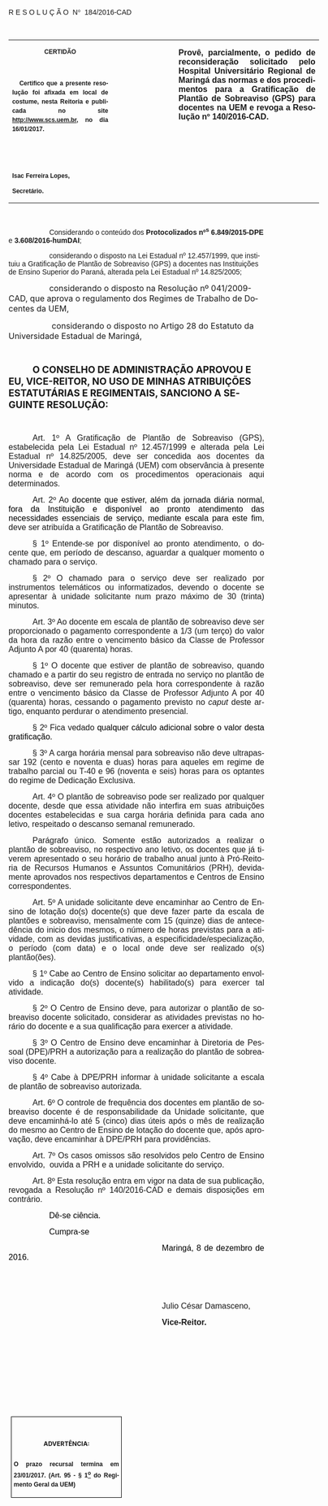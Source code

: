 <body lang=PT-BR link=blue vlink=purple style='tab-interval:35.4pt'>

<div class=Section1>

<p class=MsoTitle><span style='font-family:"Arial","sans-serif";mso-bidi-font-family:
"Times New Roman";mso-ansi-language:PT-BR;mso-no-proof:yes'>R E S O L U Ç Ã
O<span style='mso-spacerun:yes'>  </span>N</span><span style='font-family:Symbol;
mso-ascii-font-family:Arial;mso-hansi-font-family:Arial;mso-ansi-language:PT-BR;
mso-char-type:symbol;mso-symbol-font-family:Symbol;mso-no-proof:yes'><span
style='mso-char-type:symbol;mso-symbol-font-family:Symbol'>°</span></span><span
style='font-family:"Arial","sans-serif";mso-bidi-font-family:"Times New Roman";
mso-ansi-language:PT-BR;mso-no-proof:yes'><span style='mso-spacerun:yes'> 
</span>184/2016-CAD<o:p></o:p></span></p>

<p class=BodyText21><span style='font-size:10.0pt;font-family:"Arial","sans-serif";
mso-bidi-font-family:"Times New Roman";mso-no-proof:yes'><o:p>&nbsp;</o:p></span></p>

<table class=MsoNormalTable border=0 cellspacing=0 cellpadding=0 width=612
 style='width:459.0pt;border-collapse:collapse;mso-padding-alt:0cm 5.4pt 0cm 5.4pt'>
 <tr style='mso-yfti-irow:0;mso-yfti-firstrow:yes;mso-yfti-lastrow:yes'>
  <td width=196 valign=top style='width:147.15pt;padding:0cm 5.4pt 0cm 5.4pt'>
  <p class=MsoNormal align=center style='text-align:center;layout-grid-mode:
  char'><b style='mso-bidi-font-weight:normal'><span style='font-size:9.0pt;
  mso-bidi-font-size:10.0pt;font-family:"Arial","sans-serif";mso-bidi-font-family:
  "Times New Roman";mso-no-proof:yes'>CERTIDÃO<o:p></o:p></span></b></p>
  <p class=MsoNormal align=center style='text-align:center;layout-grid-mode:
  char'><b style='mso-bidi-font-weight:normal'><span style='font-size:9.0pt;
  mso-bidi-font-size:10.0pt;font-family:"Arial","sans-serif";mso-bidi-font-family:
  "Times New Roman";mso-no-proof:yes'><o:p>&nbsp;</o:p></span></b></p>
  <p class=MsoNormal style='text-align:justify;line-height:150%'><b
  style='mso-bidi-font-weight:normal'><span style='font-size:9.0pt;line-height:
  150%;font-family:"Arial","sans-serif";mso-bidi-font-family:"Times New Roman";
  mso-no-proof:yes'><span style='mso-spacerun:yes'>   </span>Certifico que a
  presente resolução foi afixada em local de costume, nesta Reitoria e
  publicada no site<span style='color:blue'> </span><a
  href="http://www.scs.uem.br/"><span style='text-decoration:none;text-underline:
  none'>http://www.scs.uem.br</span></a>, no dia</span></b><b style='mso-bidi-font-weight:
  normal'><span style='font-size:9.0pt;mso-bidi-font-size:10.0pt;line-height:
  150%;font-family:"Arial","sans-serif";mso-bidi-font-family:"Times New Roman";
  mso-no-proof:yes'> 16/01/2017.<o:p></o:p></span></b></p>
  <p class=MsoNormal><b style='mso-bidi-font-weight:normal'><span
  style='font-size:9.0pt;mso-bidi-font-size:10.0pt;font-family:"Arial","sans-serif";
  mso-bidi-font-family:"Times New Roman";mso-no-proof:yes'><o:p>&nbsp;</o:p></span></b></p>
  <p class=MsoNormal><b style='mso-bidi-font-weight:normal'><span
  style='font-size:9.0pt;mso-bidi-font-size:10.0pt;font-family:"Arial","sans-serif";
  mso-bidi-font-family:"Times New Roman";mso-no-proof:yes'><o:p>&nbsp;</o:p></span></b></p>
  <p class=MsoNormal><b style='mso-bidi-font-weight:normal'><span
  style='font-size:9.0pt;mso-bidi-font-size:10.0pt;font-family:"Arial","sans-serif";
  mso-bidi-font-family:"Times New Roman";mso-no-proof:yes'>Isac Ferreira Lopes,<o:p></o:p></span></b></p>
  <p class=MsoNormal><b style='mso-bidi-font-weight:normal'><span
  style='font-size:9.0pt;mso-bidi-font-size:10.0pt;font-family:"Arial","sans-serif";
  mso-bidi-font-family:"Times New Roman";mso-no-proof:yes'>Secretário.<o:p></o:p></span></b></p>
  </td>
  <td width=123 valign=top style='width:92.15pt;padding:0cm 5.4pt 0cm 5.4pt'>
  <p class=MsoNormal style='margin-right:-5.4pt'><b><span style='font-size:
  12.0pt;mso-bidi-font-size:10.0pt;font-family:"Arial","sans-serif";mso-bidi-font-family:
  "Times New Roman";mso-no-proof:yes'><o:p>&nbsp;</o:p></span></b></p>
  </td>
  <td width=293 valign=top style='width:219.7pt;padding:0cm 5.4pt 0cm 5.4pt'>
  <p class=MsoNormal style='text-align:justify'><b><span style='font-size:12.0pt;
  font-family:"Arial","sans-serif";mso-no-proof:yes'>Provê, parcialmente, o
  pedido de reconsideração solicitado pelo Hospital Universitário Regional de
  Maringá das normas e dos procedimentos para a Gratificação de Plantão de
  Sobreaviso (GPS) para docentes na UEM e revoga a Resolução nº 140/2016-CAD.<o:p></o:p></span></b></p>
  </td>
 </tr>
</table>

<p class=BodyText21><span style='font-size:10.0pt;font-family:"Arial","sans-serif";
mso-bidi-font-family:"Times New Roman";mso-no-proof:yes'><o:p>&nbsp;</o:p></span></p>

<p class=BodyText21 style='margin-bottom:3.0pt;text-indent:60.1pt'><span
style='mso-bidi-font-size:12.0pt;font-family:"Arial","sans-serif"'>Considerando
o conteúdo dos <b style='mso-bidi-font-weight:normal'>Protocolizados nº<sup>s</sup>
6.849/2015-DPE </b>e <b style='mso-bidi-font-weight:normal'>3.608/2016-humDAI</b>;<o:p></o:p></span></p>

<p class=BodyText21 style='margin-bottom:3.0pt;text-indent:60.1pt'><span
style='mso-bidi-font-size:12.0pt;font-family:"Arial","sans-serif"'>considerando
o disposto na Lei Estadual nº 12.457/1999, que instituiu a Gratificação de
Plantão de Sobreaviso (GPS) a docentes nas Instituições de Ensino Superior do
Paraná, alterada pela Lei Estadual nº 14.825/2005;</span><span
style='font-size:10.0pt;font-family:"Arial","sans-serif";mso-no-proof:yes'><o:p></o:p></span></p>

<p class=MsoBodyTextIndent style='margin-bottom:3.0pt;text-indent:60.1pt'><span
style='font-size:12.0pt'>considerando o disposto na Resolução nº 041/2009-CAD,
que aprova o regulamento dos Regimes de Trabalho de Docentes da UEM,<o:p></o:p></span></p>

<p class=MsoBodyTextIndent style='text-indent:63.8pt'><span style='font-size:
12.0pt'>considerando o disposto no Artigo 28 do Estatuto da Universidade
Estadual de Maringá, <span style='color:black'><o:p></o:p></span></span></p>

<p class=MsoBodyTextIndent style='text-indent:35.45pt'><b style='mso-bidi-font-weight:
normal'><span style='mso-no-proof:yes'><o:p>&nbsp;</o:p></span></b></p>

<p class=MsoBodyTextIndent style='text-indent:35.45pt'><b style='mso-bidi-font-weight:
normal'><span style='font-size:14.0pt;mso-no-proof:yes'>O CONSELHO DE
ADMINISTRAÇÃO APROVOU E EU, VICE-REITOR, NO USO DE MINHAS ATRIBUIÇÕES
ESTATUTÁRIAS E REGIMENTAIS, SANCIONO A SEGUINTE RESOLUÇÃO:<o:p></o:p></span></b></p>

<p class=MsoBodyTextIndent style='text-indent:35.45pt'><span style='mso-no-proof:
yes'><o:p>&nbsp;</o:p></span></p>

<p class=MsoTitle style='margin-bottom:6.0pt;text-align:justify;text-indent:
35.45pt'><span lang=X-NONE style='font-size:12.0pt;font-family:"Arial","sans-serif"'>Art.
1º</span><span lang=X-NONE style='font-size:12.0pt;font-family:"Arial","sans-serif";
font-weight:normal'> A Gratificação de Plantão de Sobreaviso (GPS),
estabelecida pela Lei Estadual nº 12.457/1999 e alterada pela Lei Estadual nº
14.825/2005,</span><span style='font-size:12.0pt;font-family:"Arial","sans-serif";
mso-ansi-language:PT-BR;font-weight:normal'> deve </span><span lang=X-NONE
style='font-size:12.0pt;font-family:"Arial","sans-serif";font-weight:normal'>ser
concedida aos docentes da Universidade Estadual de Maringá </span><span
style='font-size:12.0pt;font-family:"Arial","sans-serif";mso-ansi-language:
PT-BR;font-weight:normal'>(UEM) </span><span lang=X-NONE style='font-size:12.0pt;
font-family:"Arial","sans-serif";font-weight:normal'>com observância à presente
norma e de acordo com os procedimentos operacionais aqui determinados.<o:p></o:p></span></p>

<p class=MsoTitle style='text-align:justify;text-indent:35.45pt'><span
lang=X-NONE style='font-size:12.0pt;font-family:"Arial","sans-serif"'>Art. 2º</span><span
lang=X-NONE style='font-size:12.0pt;font-family:"Arial","sans-serif";
font-weight:normal'> Ao <span style='color:black'>docente que estiver, além da
jornada diária normal, fora da </span></span><span style='font-size:12.0pt;
font-family:"Arial","sans-serif";color:black;mso-ansi-language:PT-BR;
font-weight:normal'>I</span><span lang=X-NONE style='font-size:12.0pt;
font-family:"Arial","sans-serif";color:black;font-weight:normal'>nstituição e
disponível ao pronto atendimento das necessidades essenciais de serviço,
mediante escala para este fim</span><span lang=X-NONE style='font-size:12.0pt;
font-family:"Arial","sans-serif";font-weight:normal'>, </span><span
style='font-size:12.0pt;font-family:"Arial","sans-serif";mso-ansi-language:
PT-BR;font-weight:normal'>deve </span><span lang=X-NONE style='font-size:12.0pt;
font-family:"Arial","sans-serif";font-weight:normal'>ser atribuída a
Gratificação de Plantão de Sobreaviso.<o:p></o:p></span></p>

<p class=MsoTitle style='text-align:justify;text-indent:35.45pt'><span
lang=X-NONE style='font-size:12.0pt;font-family:"Arial","sans-serif"'>§ 1º</span><span
lang=X-NONE style='font-size:12.0pt;font-family:"Arial","sans-serif";
font-weight:normal'> Entende-se por disponível ao pronto atendimento, o </span><span
style='font-size:12.0pt;font-family:"Arial","sans-serif";mso-ansi-language:
PT-BR;font-weight:normal'>docente</span><span lang=X-NONE style='font-size:
12.0pt;font-family:"Arial","sans-serif";font-weight:normal'> que, em período de
descanso, aguardar a qualquer momento o chamado para o serviço.<o:p></o:p></span></p>

<p class=MsoTitle style='margin-bottom:6.0pt;text-align:justify;text-indent:
35.45pt'><span lang=X-NONE style='font-size:12.0pt;font-family:"Arial","sans-serif"'>§
2º</span><span lang=X-NONE style='font-size:12.0pt;font-family:"Arial","sans-serif";
font-weight:normal'> O chamado para o serviço </span><span style='font-size:
12.0pt;font-family:"Arial","sans-serif";mso-ansi-language:PT-BR;font-weight:
normal'>deve </span><span lang=X-NONE style='font-size:12.0pt;font-family:"Arial","sans-serif";
font-weight:normal'>ser realizado por instrumentos telemáticos ou
informatizados, devendo o </span><span style='font-size:12.0pt;font-family:
"Arial","sans-serif";mso-ansi-language:PT-BR;font-weight:normal'>docente</span><span
lang=X-NONE style='font-size:12.0pt;font-family:"Arial","sans-serif";
font-weight:normal'> se apresentar à unidade solicitante num prazo máximo de 30
(trinta) minutos.<o:p></o:p></span></p>

<p class=MsoTitle style='text-align:justify;text-indent:35.45pt'><span
lang=X-NONE style='font-size:12.0pt;font-family:"Arial","sans-serif"'>Art. 3º</span><span
lang=X-NONE style='font-size:12.0pt;font-family:"Arial","sans-serif";
font-weight:normal'> Ao docente em escala de plantão de sobreaviso </span><span
style='font-size:12.0pt;font-family:"Arial","sans-serif";mso-ansi-language:
PT-BR;font-weight:normal'>deve </span><span lang=X-NONE style='font-size:12.0pt;
font-family:"Arial","sans-serif";font-weight:normal'>ser proporcionado o
pagamento correspondente a 1/3 (um terço) </span><span style='font-size:12.0pt;
font-family:"Arial","sans-serif";mso-ansi-language:PT-BR;font-weight:normal'>do
valor da hora </span><span lang=X-NONE style='font-size:12.0pt;font-family:
"Arial","sans-serif";font-weight:normal'>da razão entre o vencimento </span><span
style='font-size:12.0pt;font-family:"Arial","sans-serif";mso-ansi-language:
PT-BR;font-weight:normal'>básico </span><span lang=X-NONE style='font-size:
12.0pt;font-family:"Arial","sans-serif";font-weight:normal'>da Classe </span><span
style='font-size:12.0pt;font-family:"Arial","sans-serif";mso-ansi-language:
PT-BR;font-weight:normal'>de Professor Adjunto A por 40 (quarenta) horas.<o:p></o:p></span></p>

<p class=MsoTitle style='text-align:justify;text-indent:35.45pt'><span
lang=X-NONE style='font-size:12.0pt;font-family:"Arial","sans-serif"'>§ 1º</span><span
lang=X-NONE style='font-size:12.0pt;font-family:"Arial","sans-serif";
font-weight:normal'> O </span><span style='font-size:12.0pt;font-family:"Arial","sans-serif";
mso-ansi-language:PT-BR;font-weight:normal'>docente</span><span lang=X-NONE
style='font-size:12.0pt;font-family:"Arial","sans-serif";font-weight:normal'>
que estiver de </span><span style='font-size:12.0pt;font-family:"Arial","sans-serif";
mso-ansi-language:PT-BR;font-weight:normal'>plantão de </span><span
lang=X-NONE style='font-size:12.0pt;font-family:"Arial","sans-serif";
font-weight:normal'>sobreaviso, quando chamado e a partir do seu registro de
entrada no serviço</span><span style='font-size:12.0pt;font-family:"Arial","sans-serif";
mso-ansi-language:PT-BR;font-weight:normal'> no plantão de sobreaviso,</span><span
style='font-size:12.0pt;font-family:"Arial","sans-serif";font-weight:normal'> </span><span
style='font-size:12.0pt;font-family:"Arial","sans-serif";mso-ansi-language:
PT-BR;font-weight:normal'>deve </span><span lang=X-NONE style='font-size:12.0pt;
font-family:"Arial","sans-serif";font-weight:normal'>ser remunerado pela hora </span><span
style='font-size:12.0pt;font-family:"Arial","sans-serif";mso-ansi-language:
PT-BR;font-weight:normal'>correspondente à</span><span lang=X-NONE
style='font-size:12.0pt;font-family:"Arial","sans-serif";font-weight:normal'>
razão entre o vencimento </span><span style='font-size:12.0pt;font-family:"Arial","sans-serif";
mso-ansi-language:PT-BR;font-weight:normal'>básico </span><span lang=X-NONE
style='font-size:12.0pt;font-family:"Arial","sans-serif";font-weight:normal'>da
Classe </span><span style='font-size:12.0pt;font-family:"Arial","sans-serif";
mso-ansi-language:PT-BR;font-weight:normal'>de Professor Adjunto A por 40
(quarenta) horas, cessando o pagamento previsto no <i style='mso-bidi-font-style:
normal'>caput</i> deste artigo, enquanto perdurar o atendimento presencial.<o:p></o:p></span></p>

<p class=MsoTitle style='text-align:justify;text-indent:35.45pt'><span
lang=X-NONE style='font-size:12.0pt;font-family:"Arial","sans-serif"'>§</span><span
lang=X-NONE style='font-size:12.0pt;font-family:"Arial","sans-serif";
mso-ansi-language:PT-BR'> </span><span lang=X-NONE style='font-size:12.0pt;
font-family:"Arial","sans-serif"'>2º</span><span lang=X-NONE style='font-size:
12.0pt;font-family:"Arial","sans-serif";mso-ansi-language:PT-BR'> </span><span
lang=X-NONE style='font-size:12.0pt;font-family:"Arial","sans-serif";
font-weight:normal'>Fica vedado <span style='color:black'>qualquer cálculo
adicional sobre o valor desta gratificação.</span></span><span
style='font-size:12.0pt;font-family:"Arial","sans-serif";color:black;
mso-ansi-language:PT-BR;font-weight:normal'><o:p></o:p></span></p>

<p class=MsoTitle style='text-align:justify;text-indent:35.45pt'><span
lang=X-NONE style='font-size:12.0pt;font-family:"Arial","sans-serif"'>§ </span><span
style='font-size:12.0pt;font-family:"Arial","sans-serif";mso-ansi-language:
PT-BR'>3</span><span lang=X-NONE style='font-size:12.0pt;font-family:"Arial","sans-serif"'>º</span><span
style='font-size:12.0pt;font-family:"Arial","sans-serif";mso-ansi-language:
PT-BR;font-weight:normal'> A carga horária mensal para sobreaviso não deve
ultrapassar 192 (cento e noventa e duas) horas para aqueles em regime de
trabalho parcial ou T-40</span><span style='mso-bidi-font-size:14.0pt;
font-family:"Arial","sans-serif";mso-ansi-language:PT-BR'> </span><span
style='font-size:12.0pt;font-family:"Arial","sans-serif";mso-ansi-language:
PT-BR;font-weight:normal'>e 96 (noventa e seis) horas para os optantes do
regime de Dedicação Exclusiva.<o:p></o:p></span></p>

<p class=MsoTitle style='text-align:justify;text-indent:35.45pt'><span
lang=X-NONE style='font-size:12.0pt;font-family:"Arial","sans-serif"'>Art. 4º</span><span
lang=X-NONE style='font-size:12.0pt;font-family:"Arial","sans-serif";
font-weight:normal'> O plantão de sobreaviso pode ser realizado por qualquer
docente, desde que essa atividade não interfira em suas atribuições docentes
estabelecidas e sua carga horária definida para cada ano letivo, respeitado o
descanso semanal remunerado.<o:p></o:p></span></p>

<p class=MsoTitle style='margin-bottom:6.0pt;text-align:justify;text-indent:
35.45pt'><span style='font-size:12.0pt;font-family:"Arial","sans-serif";
mso-ansi-language:PT-BR'>Parágrafo ú</span><span lang=X-NONE style='font-size:
12.0pt;font-family:"Arial","sans-serif"'>nico</span><span style='font-size:
12.0pt;font-family:"Arial","sans-serif";mso-ansi-language:PT-BR'>.</span><span
style='font-size:12.0pt;font-family:"Arial","sans-serif";font-weight:normal'> </span><span
style='font-size:12.0pt;font-family:"Arial","sans-serif";mso-ansi-language:
PT-BR;font-weight:normal'>S</span><span lang=X-NONE style='font-size:12.0pt;
font-family:"Arial","sans-serif";font-weight:normal'>omente est</span><span
style='font-size:12.0pt;font-family:"Arial","sans-serif";mso-ansi-language:
PT-BR;font-weight:normal'>ão</span><span lang=X-NONE style='font-size:12.0pt;
font-family:"Arial","sans-serif";font-weight:normal'> autorizados a realizar o
plantão de sobreaviso</span><span style='font-size:12.0pt;font-family:"Arial","sans-serif";
mso-ansi-language:PT-BR;font-weight:normal'>,</span><span style='font-size:
12.0pt;font-family:"Arial","sans-serif";font-weight:normal'> </span><span
style='font-size:12.0pt;font-family:"Arial","sans-serif";mso-ansi-language:
PT-BR;font-weight:normal'>no respectivo ano letivo, os docentes que já tiverem
apresentado o seu horário de trabalho anual junto à Pró-Reitoria de Recursos
Humanos e Assuntos Comunitários (PRH), devidamente aprovados nos respectivos
departamentos e Centros de Ensino correspondentes</span><span lang=X-NONE
style='font-size:12.0pt;font-family:"Arial","sans-serif";font-weight:normal'>.<o:p></o:p></span></p>

<p class=MsoTitle style='text-align:justify;text-indent:35.45pt'><span
lang=X-NONE style='font-size:12.0pt;font-family:"Arial","sans-serif"'>Art. </span><span
style='font-size:12.0pt;font-family:"Arial","sans-serif";mso-ansi-language:
PT-BR'>5</span><span lang=X-NONE style='font-size:12.0pt;font-family:"Arial","sans-serif"'>º</span><span
style='font-size:12.0pt;font-family:"Arial","sans-serif";mso-ansi-language:
PT-BR;font-weight:normal'> A unidade solicitante deve encaminhar ao Centro de
Ensino de lotação do(s) docente(s) que deve fazer parte da escala de plantões e
sobreaviso, mensalmente com 15 (quinze) dias de antecedência do inicio dos mesmos,
o número de horas previstas para a atividade, com as devidas justificativas, a
especificidade/especialização, o período (com data) e o local onde deve ser
realizado o(s) plantão(ões).<o:p></o:p></span></p>

<p class=MsoTitle style='text-align:justify;text-indent:35.45pt'><span
lang=X-NONE style='font-size:12.0pt;font-family:"Arial","sans-serif"'>§ 1º</span><span
lang=X-NONE style='font-size:12.0pt;font-family:"Arial","sans-serif";
mso-ansi-language:PT-BR'> </span><span style='font-size:12.0pt;font-family:
"Arial","sans-serif";mso-ansi-language:PT-BR;font-weight:normal'>Cabe ao Centro
de Ensino solicitar ao departamento envolvido a indicação do(s) docente(s)
habilitado(s) para exercer tal atividade.<o:p></o:p></span></p>

<p class=MsoTitle style='text-align:justify;text-indent:35.45pt'><span
lang=X-NONE style='font-size:12.0pt;font-family:"Arial","sans-serif"'>§ </span><span
style='font-size:12.0pt;font-family:"Arial","sans-serif";mso-ansi-language:
PT-BR'>2</span><span lang=X-NONE style='font-size:12.0pt;font-family:"Arial","sans-serif"'>º</span><span
style='font-size:12.0pt;font-family:"Arial","sans-serif";mso-ansi-language:
PT-BR;font-weight:normal'> O Centro de Ensino deve, para autorizar o plantão de
sobreaviso docente solicitado, considerar as atividades previstas no horário do
docente e a sua qualificação para exercer a atividade.<o:p></o:p></span></p>

<p class=MsoTitle style='text-align:justify;text-indent:35.45pt'><span
lang=X-NONE style='font-size:12.0pt;font-family:"Arial","sans-serif"'>§ </span><span
style='font-size:12.0pt;font-family:"Arial","sans-serif";mso-ansi-language:
PT-BR'>3</span><span lang=X-NONE style='font-size:12.0pt;font-family:"Arial","sans-serif"'>º</span><span
style='font-size:12.0pt;font-family:"Arial","sans-serif";mso-ansi-language:
PT-BR;font-weight:normal'> O Centro de Ensino deve encaminhar à Diretoria de
Pessoal (DPE)/PRH a autorização para a realização do plantão de sobreaviso
docente.<o:p></o:p></span></p>

<p class=MsoTitle style='margin-bottom:6.0pt;text-align:justify;text-indent:
35.45pt'><span lang=X-NONE style='font-size:12.0pt;font-family:"Arial","sans-serif"'>§
</span><span style='font-size:12.0pt;font-family:"Arial","sans-serif";
mso-ansi-language:PT-BR'>4</span><span lang=X-NONE style='font-size:12.0pt;
font-family:"Arial","sans-serif"'>º</span><span style='font-size:12.0pt;
font-family:"Arial","sans-serif";mso-ansi-language:PT-BR;font-weight:normal'>
Cabe à DPE/PRH informar à unidade solicitante a escala de plantão de sobreaviso
autorizada.<o:p></o:p></span></p>

<p class=MsoTitle style='margin-bottom:6.0pt;text-align:justify;text-indent:
35.45pt'><span lang=X-NONE style='font-size:12.0pt;font-family:"Arial","sans-serif"'>Art.
</span><span style='font-size:12.0pt;font-family:"Arial","sans-serif";
mso-ansi-language:PT-BR'>6</span><span lang=X-NONE style='font-size:12.0pt;
font-family:"Arial","sans-serif"'>º</span><span lang=X-NONE style='font-size:
12.0pt;font-family:"Arial","sans-serif";font-weight:normal'> O controle de
frequência dos </span><span style='font-size:12.0pt;font-family:"Arial","sans-serif";
mso-ansi-language:PT-BR;font-weight:normal'>docentes</span><span lang=X-NONE
style='font-size:12.0pt;font-family:"Arial","sans-serif";font-weight:normal'>
em plantão </span><span style='font-size:12.0pt;font-family:"Arial","sans-serif";
mso-ansi-language:PT-BR;font-weight:normal'>de sobreaviso </span><span
lang=X-NONE style='font-size:12.0pt;font-family:"Arial","sans-serif";
font-weight:normal'>docente é de responsabilidade da </span><span
style='font-size:12.0pt;font-family:"Arial","sans-serif";mso-ansi-language:
PT-BR;font-weight:normal'>U</span><span lang=X-NONE style='font-size:12.0pt;
font-family:"Arial","sans-serif";font-weight:normal'>nidade </span><span
style='font-size:12.0pt;font-family:"Arial","sans-serif";mso-ansi-language:
PT-BR;font-weight:normal'>solicitante, que deve</span><span lang=X-NONE
style='font-size:12.0pt;font-family:"Arial","sans-serif";font-weight:normal'>
encaminh</span><span style='font-size:12.0pt;font-family:"Arial","sans-serif";
mso-ansi-language:PT-BR;font-weight:normal'>á-lo</span><span lang=X-NONE
style='font-size:12.0pt;font-family:"Arial","sans-serif";font-weight:normal'>
até 5 (cinco) </span><span style='font-size:12.0pt;font-family:"Arial","sans-serif";
mso-ansi-language:PT-BR;font-weight:normal'>dias </span><span lang=X-NONE
style='font-size:12.0pt;font-family:"Arial","sans-serif";font-weight:normal'>úteis
após o mês de realização </span><span style='font-size:12.0pt;font-family:"Arial","sans-serif";
mso-ansi-language:PT-BR;font-weight:normal'>do mesmo ao Centro de Ensino de
lotação do docente que, após aprovação, deve encaminhar à DPE/PRH para
providências.<o:p></o:p></span></p>

<p class=MsoTitle style='margin-bottom:6.0pt;text-align:justify;text-indent:
35.4pt'><span lang=X-NONE style='font-size:12.0pt;font-family:"Arial","sans-serif"'>Art.
</span><span style='font-size:12.0pt;font-family:"Arial","sans-serif";
mso-ansi-language:PT-BR'>7</span><span lang=X-NONE style='font-size:12.0pt;
font-family:"Arial","sans-serif"'>º</span><span lang=X-NONE style='font-size:
12.0pt;font-family:"Arial","sans-serif";font-weight:normal'> Os casos omissos s</span><span
style='font-size:12.0pt;font-family:"Arial","sans-serif";mso-ansi-language:
PT-BR;font-weight:normal'>ão</span><span lang=X-NONE style='font-size:12.0pt;
font-family:"Arial","sans-serif";font-weight:normal'> resolvidos pel</span><span
style='font-size:12.0pt;font-family:"Arial","sans-serif";mso-ansi-language:
PT-BR;font-weight:normal'>o Centro de Ensino envolvido, </span><span
style='font-size:12.0pt;font-family:"Arial","sans-serif";font-weight:normal'><span
style='mso-spacerun:yes'> </span><span lang=X-NONE>ouvida a </span></span><span
style='font-size:12.0pt;font-family:"Arial","sans-serif";mso-ansi-language:
PT-BR;font-weight:normal'>PRH e a unidade solicitante do serviço.<o:p></o:p></span></p>

<p class=MsoTitle style='text-align:justify;text-indent:35.4pt'><span
lang=X-NONE style='font-size:12.0pt;font-family:"Arial","sans-serif"'>Art. </span><span
style='font-size:12.0pt;font-family:"Arial","sans-serif";mso-ansi-language:
PT-BR'>8</span><span lang=X-NONE style='font-size:12.0pt;font-family:"Arial","sans-serif"'>º</span><span
lang=X-NONE style='font-size:12.0pt;font-family:"Arial","sans-serif";
font-weight:normal'> Esta <span style='mso-no-proof:yes'>resolução entra em
vigor na data de sua publicação, revogada a </span></span><span
style='font-size:12.0pt;font-family:"Arial","sans-serif";mso-ansi-language:
PT-BR;font-weight:normal;mso-no-proof:yes'>Resolução nº 140/2016-CAD e demais </span><span
lang=X-NONE style='font-size:12.0pt;font-family:"Arial","sans-serif";
font-weight:normal;mso-no-proof:yes'>disposições em contrário.</span><span
lang=X-NONE style='font-size:12.0pt;font-family:"Arial","sans-serif";
font-weight:normal'><o:p></o:p></span></p>

<p class=MsoNormal style='text-align:justify;text-indent:60.0pt'><span
style='font-size:12.0pt;font-family:"Arial","sans-serif";color:black;
mso-no-proof:yes'>Dê-se ciência.<o:p></o:p></span></p>

<p class=MsoNormal style='text-align:justify;text-indent:60.0pt'><span
style='font-size:12.0pt;font-family:"Arial","sans-serif";color:black;
mso-no-proof:yes'>Cumpra-se<o:p></o:p></span></p>

<p class=MsoNormal style='text-align:justify;text-indent:8.0cm'><span
style='font-size:12.0pt;font-family:"Arial","sans-serif";color:black;
mso-no-proof:yes'>Maringá, 8 de dezembro de 2016.</span><span style='font-size:
12.0pt;font-family:"Arial","sans-serif";mso-bidi-font-family:"Times New Roman";
mso-no-proof:yes'><o:p></o:p></span></p>

<p class=MsoNormal style='text-align:justify;text-indent:8.0cm'><span
style='font-size:12.0pt;font-family:"Arial","sans-serif";mso-bidi-font-family:
"Times New Roman";mso-no-proof:yes'><o:p>&nbsp;</o:p></span></p>

<p class=MsoNormal style='text-align:justify;text-indent:8.0cm'><span
style='font-size:12.0pt;font-family:"Arial","sans-serif";mso-bidi-font-family:
"Times New Roman";mso-no-proof:yes'><o:p>&nbsp;</o:p></span></p>

<p class=MsoNormal style='text-align:justify;text-indent:8.0cm'><span
style='font-size:12.0pt;font-family:"Arial","sans-serif"'>Julio César Damasceno</span><span
style='font-size:12.0pt;font-family:"Arial","sans-serif";mso-bidi-font-family:
"Times New Roman";mso-no-proof:yes'>,<o:p></o:p></span></p>

<p class=MsoNormal style='text-align:justify;text-indent:8.0cm;tab-stops:8.0cm 276.45pt'><b
style='mso-bidi-font-weight:normal'><span style='font-size:12.0pt;font-family:
"Arial","sans-serif";mso-bidi-font-family:"Times New Roman";mso-no-proof:yes'>Vice-Reitor.<o:p></o:p></span></b></p>

<p class=MsoNormal style='text-align:justify;text-indent:8.0cm;tab-stops:8.0cm 276.45pt'><b
style='mso-bidi-font-weight:normal'><span style='font-size:12.0pt;font-family:
"Arial","sans-serif";mso-bidi-font-family:"Times New Roman";mso-no-proof:yes'><o:p>&nbsp;</o:p></span></b></p>

<p class=MsoNormal style='text-align:justify;text-indent:8.0cm;tab-stops:8.0cm 276.45pt'><b
style='mso-bidi-font-weight:normal'><span style='font-size:12.0pt;font-family:
"Arial","sans-serif";mso-bidi-font-family:"Times New Roman";mso-no-proof:yes'><o:p>&nbsp;</o:p></span></b></p>

<p class=MsoNormal style='text-align:justify;text-indent:8.0cm;tab-stops:8.0cm 276.45pt'><b
style='mso-bidi-font-weight:normal'><span style='font-size:12.0pt;font-family:
"Arial","sans-serif";mso-bidi-font-family:"Times New Roman";mso-no-proof:yes'><o:p>&nbsp;</o:p></span></b></p>

<p class=MsoNormal style='text-align:justify;text-indent:8.0cm;tab-stops:8.0cm 276.45pt'><b
style='mso-bidi-font-weight:normal'><span style='font-size:12.0pt;font-family:
"Arial","sans-serif";mso-bidi-font-family:"Times New Roman";mso-no-proof:yes'><o:p>&nbsp;</o:p></span></b></p>

<p class=MsoNormal style='text-align:justify;text-indent:8.0cm;tab-stops:8.0cm 276.45pt'><b
style='mso-bidi-font-weight:normal'><span style='font-size:12.0pt;font-family:
"Arial","sans-serif";mso-bidi-font-family:"Times New Roman";mso-no-proof:yes'><o:p>&nbsp;</o:p></span></b></p>

<table class=MsoNormalTable border=1 cellspacing=0 cellpadding=0
 style='margin-left:3.5pt;border-collapse:collapse;border:none;mso-border-alt:
 solid windowtext .5pt;mso-padding-alt:0cm 3.5pt 0cm 3.5pt;mso-border-insideh:
 .5pt solid windowtext;mso-border-insidev:.5pt solid windowtext'>
 <tr style='mso-yfti-irow:0;mso-yfti-firstrow:yes;mso-yfti-lastrow:yes'>
  <td width=207 valign=top style='width:155.6pt;border:solid windowtext 1.0pt;
  mso-border-alt:solid windowtext .5pt;padding:0cm 3.5pt 0cm 3.5pt'>
  <h1 align=center style='text-align:center;line-height:150%'><span
  style='font-size:9.0pt;mso-bidi-font-size:10.0pt;line-height:150%;mso-bidi-font-family:
  Arial;mso-ansi-language:PT-BR;mso-fareast-language:PT-BR;mso-no-proof:yes'>ADVERTÊNCIA:<o:p></o:p></span></h1>
  <p class=MsoNormal style='text-align:justify;line-height:150%'><b
  style='mso-bidi-font-weight:normal'><span style='font-size:9.0pt;mso-bidi-font-size:
  10.0pt;line-height:150%;font-family:"Arial","sans-serif";mso-bidi-font-family:
  "Times New Roman";mso-no-proof:yes'>O prazo recursal termina em 23/01/2017.
  (Art. 95 - § 1<u><sup>o</sup></u> do Regimento Geral da UEM)</span></b><span
  style='font-size:9.0pt;mso-bidi-font-size:10.0pt;line-height:150%;font-family:
  "Arial","sans-serif";mso-bidi-font-family:"Times New Roman";mso-no-proof:
  yes'><o:p></o:p></span></p>
  </td>
 </tr>
</table>

<p align=right style='margin:0cm;margin-bottom:.0001pt;text-align:right;
text-indent:35.45pt'><span style='font-size:9.0pt;mso-bidi-font-family:Arial;
mso-no-proof:yes'><o:p>&nbsp;</o:p></span></p>

</div>

</body>

